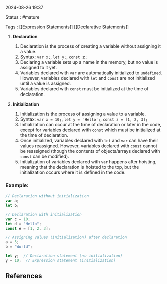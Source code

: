 2024-08-26 19:37

Status : #mature

Tags : [[Expression Statements]] [[Declarative Statements]]

1. **Declaration**
   1. Declaration is the process of creating a variable without assigning it a value.
   2. Syntax: `var x;`, `let y;`, `const z;`
   3. Declaring a variable sets up a name in the memory, but no value is assigned to it yet.
   4. Variables declared with `var` are automatically initialized to `undefined`. However, variables declared with `let` and `const` are not initialized until a value is assigned.
   5. Variables declared with `const` must be initialized at the time of declaration.

2. **Initialization**
   1. Initialization is the process of assigning a value to a variable.
   2. Syntax: `var x = 10;`, `let y = 'Hello';`, `const z = [1, 2, 3];`
   3. Initialization can occur at the time of declaration or later in the code, except for variables declared with `const` which must be initialized at the time of declaration.
   4. Once initialized, variables declared with `let` and `var` can have their values reassigned. However, variables declared with `const` cannot be reassigned (though the contents of objects/arrays declared with `const` can be modified).
   5. Initialization of variables declared with `var` happens after hoisting, meaning that the declaration is hoisted to the top, but the initialization occurs where it is defined in the code.

### Example:

```js
// Declaration without initialization
var a;
let b;

// Declaration with initialization
var c = 10;
let d = "Hello";
const e = [1, 2, 3];

// Assigning values (initialization) after declaration
a = 5;
b = "World";

let y;  // Declaration statement (no initialization)
y = 10;  // Expression statement (initialization)

```

## **References** 